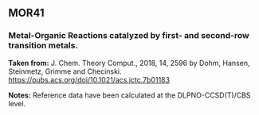 ## MOR41
### Metal-Organic Reactions catalyzed by first- and second-row transition metals.

**Taken from:** J. Chem. Theory Comput., 2018, 14, 2596 by Dohm, Hansen, Steinmetz, Grimme and Checinski. https://pubs.acs.org/doi/10.1021/acs.jctc.7b01183

**Notes:** Reference data have been calculated at the DLPNO-CCSD(T)/CBS level. 
